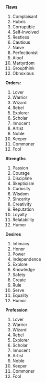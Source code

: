 **Flaws**
1. Complaisant
2. Hubris
3. Corruptible
4. Self-Involved
5. Restless
6. Cautious
7. Naive
8. Perfectionist
9. Aloof
10. Martyrdom
11. Groupthink
12. Obnoxious

**Orders:**
1. Lover
2. Warrior
3. Wizard
4. Rebel
5. Explorer
6. Scholar
7. Innocent
8. Artist
9. Noble
10. Keeper
11. Commoner
12. Fool

**Strengths**
1. Passion
2. Courage
3. Discipline
4. Skepticism
5. Curiosity
6. Wisdom
7. Sincerity
8. Creativity
9. Reputation
10. Loyalty
11. Relatability 
12. Humor

**Desires**
1. Intimacy
2. Honor
3. Power
4. Independence
5. Explore
6. Knowledge
7. Safety
8. Create
9. Rule
10. Serve
11. Equality
12. Humor

**Profession**
1. Lover
2. Warrior
3. Wizard
4. Rebel
5. Explorer
6. Scholar
7. Innocent
8. Artist
9. Noble
10. Keeper
11. Commoner
12. Fool